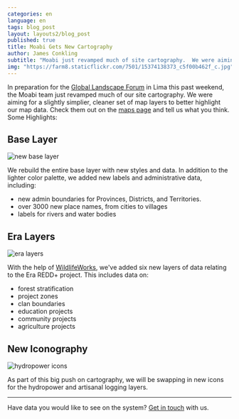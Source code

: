 ```yaml
---
categories: en
language: en
tags: blog_post
layout: layouts2/blog_post
published: true
title: Moabi Gets New Cartography
author: James Conkling
subtitle: "Moabi just revamped much of site cartography.  We were aiming for a slightly simpler, cleaner set of map layers to better highlight our map data.  Check them out and tell us what you think."
img: "https://farm8.staticflickr.com/7501/15374138373_c5f00b462f_c.jpg"
---
```


In preparation for the [Global Landscape Forum](http://www.landscapes.org/) in Lima this past weekend, the Moabi team just revamped much of our site cartography.  We were aiming for a slightly simplier, cleaner set of map layers to better highlight our map data.  Check them out on the [maps page](rdc.moabi.org/data/en) and tell us what you think.  Some Highlights:

## Base Layer
![new base layer](https://farm9.staticflickr.com/8669/15374225703_21a0794599_c.jpg)

We rebuild the entire base layer with new styles and data.  In addition to the lighter color palette, we added new labels and administrative data, including:

* new admin boundaries for Provinces, Districts, and Territories.
* over 3000 new place names, from cities to villages
* labels for rivers and water bodies

## Era Layers
![era layers](https://farm8.staticflickr.com/7542/15806528620_aea026501a_c.jpg)

With the help of [WildlifeWorks](http://www.wildlifeworks.com/index.php), we've added six new layers of data relating to the Era REDD+ project.  This includes data on:

* forest stratification
* project zones
* clan boundaries
* education projects
* community projects
* agriculture projects

## New Iconography
![hydropower icons](https://farm9.staticflickr.com/8631/15374226323_b8ca18d888_c.jpg)

As part of this big push on cartography, we will be swapping in new icons for the hydropower and artisanal logging layers.

***
Have data you would like to see on the system?  [Get in touch](mailto:info@crowdcover.org) with us.
